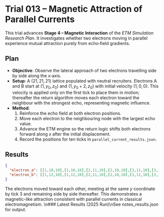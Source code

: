 # Trial 013 – Magnetic Attraction of Parallel Currents

This trial advances **Stage 4 – Magnetic Interaction** of the *ETM Simulation Research Plan*. It investigates whether two electrons moving in parallel experience mutual attraction purely from echo‑field gradients.

## Plan
- **Objective**: Observe the lateral approach of two electrons travelling side by side along the $x$‑axis.
- **Setup**: A $(21,21,21)$ lattice populated with neutral recruiters. Electrons A and B start at $(1,y_0,z_0)$ and $(1,y_0+2,z_0)$ with initial velocity $(1,0,0)$. This velocity is applied only on the first tick to place them in motion; thereafter the return algorithm moves each electron toward the neighbour with the strongest echo, representing magnetic influence.
- **Method**:
  1. Reinforce the echo field at both electron positions.
  2. Move each electron to the neighbouring node with the largest echo value.
  3. Advance the ETM engine so the return logic shifts both electrons forward along $x$ after the initial displacement.
  4. Record the positions for ten ticks in `parallel_current_results.json`.

## Results
```json
{
  "electron_a": [[1,10,10],[1,10,10],[2,11,10],[2,10,10],[3,11,10],[3,10,10],[4,11,10],[4,10,10],[4,10,10],[4,10,10],[4,10,10]],
  "electron_b": [[1,12,10],[1,12,10],[2,11,10],[2,10,10],[3,11,10],[3,10,10],[4,11,10],[4,10,10],[4,10,10],[4,10,10],[4,10,10]]
}
```

The electrons moved toward each other, meeting at the same $y$ coordinate by tick 3 and remaining side by side thereafter. This demonstrates a magnetic-like attraction consistent with parallel currents in classical electromagnetism.
\n### Latest Results (2025 Run)\nSee notes_results.json for output.
